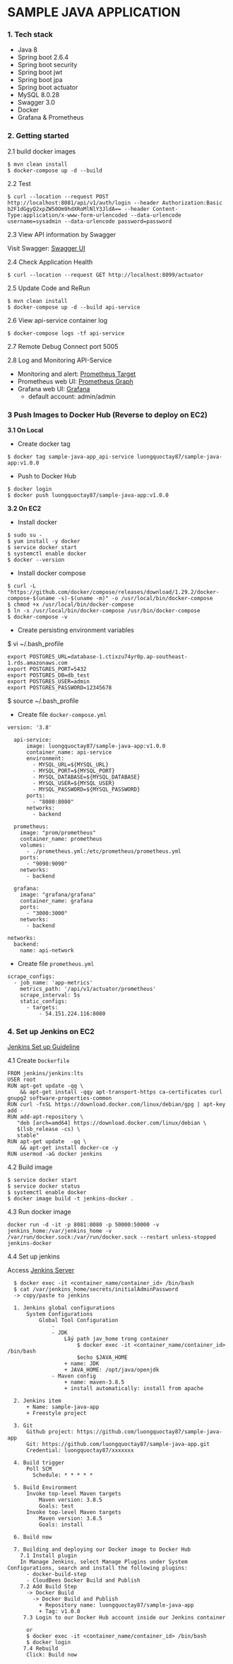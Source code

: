 # SAMPLE JAVA APPLICATION
### 1. Tech stack
- Java 8
- Spring boot 2.6.4
- Spring boot security
- Spring boot jwt
- Spring boot jpa
- Spring boot actuator
- MySQL 8.0.28
- Swagger 3.0
- Docker
- Grafana & Prometheus

### 2. Getting started

2.1 build docker images
```
$ mvn clean install
$ docker-compose up -d --build
```

2.2 Test
```
$ curl --location --request POST http://localhost:8081/api/v1/auth/login --header Authorization:Basic b2F1dGgyQ2xpZW50Om9hdXRoMlNlY3JldA== --header Content-Type:application/x-www-form-urlencoded --data-urlencode username=sysadmin --data-urlencode password=password
```

2.3 View API information by Swagger

Visit Swagger:  [Swagger UI](http://localhost:8080/api/v1/swagger-ui.html)


2.4 Check Application Health
```
$ curl --location --request GET http://localhost:8099/actuator
```

2.5 Update Code and ReRun
```
$ mvn clean install
$ docker-compose up -d --build api-service
```
 
2.6 View api-service container log
```
$ docker-compose logs -tf api-service
```

2.7 Remote Debug
Connect port 5005

2.8 Log and Monitoring API-Service
    
- Monitoring and alert: [Prometheus Target](http://localhost:9090/targets)
- Prometheus web UI: [Prometheus Graph](http://localhost:9090/graph)
- Grafana web UI: [Grafana](http://localhost:3000)
  - default account: admin/admin
    


### 3 Push Images to Docker Hub (Reverse to deploy on EC2)
**3.1 On Local**
- Create docker tag
```
$ docker tag sample-java-app_api-service luongquoctay87/sample-java-app:v1.0.0
```

- Push to Docker Hub
```
$ docker login
$ docker push luongquoctay87/sample-java-app:v1.0.0
```

**3.2 On EC2**

- Install docker
```
$ sudo su -
$ yum install -y docker
$ service docker start
$ systemctl enable docker
$ docker --version
```

- Install docker compose
```
$ curl -L "https://github.com/docker/compose/releases/download/1.29.2/docker-compose-$(uname -s)-$(uname -m)" -o /usr/local/bin/docker-compose
$ chmod +x /usr/local/bin/docker-compose
$ ln -s /usr/local/bin/docker-compose /usr/bin/docker-compose
$ docker-compose -v
```

- Create persisting environment variables

$ vi ~/.bash_profile
  ```
  export POSTGRES_URL=database-1.ctixzu74yr0p.ap-southeast-1.rds.amazonaws.com
  export POSTGRES_PORT=5432
  export POSTGRES_DB=db_test
  export POSTGRES_USER=admin
  export POSTGRES_PASSWORD=12345678
  ```
$ source ~/.bash_profile


- Create file `docker-compose.yml`
```
version: '3.8'

  api-service:
      image: luongquoctay87/sample-java-app:v1.0.0
      container_name: api-service
      environment:
        - MYSQL_URL=${MYSQL_URL}
        - MYSQL_PORT=${MYSQL_PORT}
        - MYSQL_DATABASE=${MYSQL_DATABASE}
        - MYSQL_USER=${MYSQL_USER}
        - MYSQL_PASSWORD=${MYSQL_PASSWORD}
      ports:
        - "8080:8080"
      networks:
        - backend

  prometheus:
    image: "prom/prometheus"
    container_name: prometheus
    volumes:
      - ./prometheus.yml:/etc/prometheus/prometheus.yml
    ports:
      - "9090:9090"
    networks:
      - backend

  grafana:
    image: "grafana/grafana"
    container_name: grafana
    ports:
      - "3000:3000"
    networks:
      - backend

networks:
  backend:
    name: api-network

```

- Create file `prometheus.yml`
```
scrape_configs:
  - job_name: 'app-metrics'
    metrics_path: '/api/v1/actuator/prometheus'
    scrape_interval: 5s
    static_configs:
      - targets:
          - 54.151.224.116:8080
```

### 4. Set up Jenkins on EC2
[Jenkins Set up Guideline](https://www.section.io/engineering-education/building-a-java-application-with-jenkins-in-docker/)

4.1 Create `Dockerfile`
```
FROM jenkins/jenkins:lts
USER root
RUN apt-get update -qq \
	&& apt-get install -qqy apt-transport-https ca-certificates curl gnupg2 software-properties-common
RUN curl -fsSL https://download.docker.com/linux/debian/gpg | apt-key add -
RUN add-apt-repository \
   "deb [arch=amd64] https://download.docker.com/linux/debian \
   $(lsb_release -cs) \
   stable"
RUN apt-get update  -qq \
	&& apt-get install docker-ce -y
RUN usermod -aG docker jenkins
```

4.2 Build image
```
$ service docker start
$ service docker status
$ systemctl enable docker
$ docker image build -t jenkins-docker .
```

4.3 Run docker image
```
docker run -d -it -p 8081:8080 -p 50000:50000 -v jenkins_home:/var/jenkins_home -v /var/run/docker.sock:/var/run/docker.sock --restart unless-stopped jenkins-docker
```

4.4 Set up jenkins

Access [Jenkins Server](http://localhost:8081) 
```
  $ docker exec -it <container_name/container_id> /bin/bash
  $ cat /var/jenkins_home/secrets/initialAdminPassword
  -> copy/paste to jenkins

  1. Jenkins global configurations
      System Configurations
          Global Tool Configuration
              - 
              - JDK
                  Lấy path jav_home trong container
                      $ docker exec -it <container_name/container_id> /bin/bash
                      $echo $JAVA_HOME
                  + name: JDK
                  + JAVA_HOME: /opt/java/openjdk
              - Maven config
                  + name: maven-3.8.5
                  + install automatically: install from apache
              
  2. Jenkins item
      + Name: sample-java-app
      + Freestyle project
  
  3. Git
      Github project: https://github.com/luongquoctay87/sample-java-app
      Git: https://github.com/luongquoctay87/sample-java-app.git
      Credential: luongquoctay87/xxxxxxx
      
  4. Build trigger
      Poll SCM
        Schedule: * * * * *
      
  5. Build Environment
      Invoke top-level Maven targets
          Maven version: 3.8.5
          Goals: test
      Invoke top-level Maven targets
          Maven version: 3.8.5
          Goals: install
          
  6. Build now
  
  7. Building and deploying our Docker image to Docker Hub
    7.1 Install plugin
    In Manage Jenkins, select Manage Plugins under System Configurations, search and install the following plugins:
      - docker-build-step
      - CloudBees Docker Build and Publish
    7.2 Add Build Step
      -> Docker Build
        -> Docker Build and Publish
          + Repository name: luongquoctay87/sample-java-app
          + Tag: v1.0.0
     7.3 Login to our Docker Hub account inside our Jenkins container
      
      or
      $ docker exec -it <container_name/container_id> /bin/bash
      $ docker login
     7.4 Rebuild
      Click: Build now
     
``` 